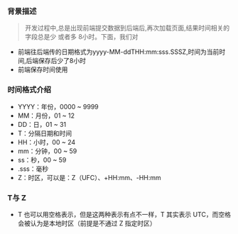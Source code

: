 ### 背景描述
> 开发过程中,总是出现前端提交数据到后端后,再次加载页面,结果时间相关的字段总是少 或者多 8小时。下面，我们对
* 前端往后端传的日期格式为yyyy-MM-ddTHH:mm:sss.SSSZ,时间为当前时间,后端保存后少了8小时
* 前端保存时间使用


### 时间格式介绍
* YYYY：年份，0000 ~ 9999
*  MM：月份，01 ~ 12
*  DD：日，01 ~ 31
*  T：分隔日期和时间
*  HH：小时，00 ~ 24
*  mm：分钟，00 ~ 59
*  ss：秒，00 ~ 59
*  .sss：毫秒
*  Z：时区，可以是：Z（UFC）、+HH:mm、-HH:mm

### T与 Z
* T 也可以用空格表示，但是这两种表示有点不一样，T 其实表示 UTC，而空格会被认为是本地时区（前提是不通过 Z 指定时区）

